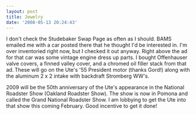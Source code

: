 ```yaml
---
layout: post
title: Jewelry
date: '2008-05-13 20:24:43'
---
```

I don't check the Studebaker Swap Page as often as I should. BAMS emailed me with a car posted there that he thought I'd be interested in. I'm over inventoried right now, but I checked it out anyway. Right above the ad for that car was some vintage engine dress up parts. I bought Offenhauser valve covers, a finned valley cover, and a chromed oil filler stack from that ad.<span style="font-size: x-small; font-family: Verdana,Arial,Helvetica; color: midnightblue;"><span id="msg" class="spnMessageText">
</span></span>
These will go on the Ute's '55 President motor (thanks Gord!) along with the aluminum 2 x 2 intake with backdraft Stromberg WW's.

2009 will be the 50th anniversary of the Ute's appearance in the National Roadster Show (Oakland Roadster Show). The show is now in Pomona and called the Grand National Roadster Show. I am lobbying to get the Ute into that show this coming February. Good incentive to get it done!<span id="msg" class="spnMessageText"></span>

